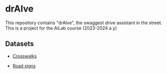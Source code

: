 # drAIve
This repository contains "drAIve", the swaggest drive assistant in the street. This is a project for the AiLab course (2023-2024 a.y)


## Datasets
- [Crosswalks](https://universe.roboflow.com/lr-tdx/road-mark/browse?queryText=-class%3A%22BUS+LANE%22+-class%3A%22Jeltaya+razmetka%22+-class%3ALiniya+-class%3ALiniya-2+-class%3ALiniya-3+-class%3Anull+-class%3ARomb+-class%3ASLOW+-class%3A%22Strelka+vlevo%22+-class%3A%22Strelka+vpered%22+-class%3A%22Strelka+vpered+%2B+vlevo%22+-class%3A%22Strelka+vpered+%2B+vpravo%22+-class%3A%22Strelka+vpravo%22+-class%3AVelosiped+class%3APerehod&pageSize=50&startingIndex=0&browseQuery=true)

- [Road signs](https://benchmark.ini.rub.de/gtsdb_dataset.html)
